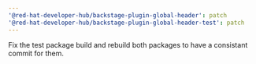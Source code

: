 ```yaml
---
'@red-hat-developer-hub/backstage-plugin-global-header': patch
'@red-hat-developer-hub/backstage-plugin-global-header-test': patch
---
```


Fix the test package build and rebuild both packages to have a consistant commit for them.
